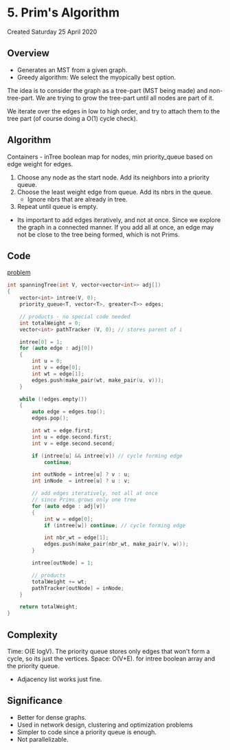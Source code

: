 # 5. Prim's Algorithm
Created Saturday 25 April 2020

## Overview
* Generates an MST from a given graph.
* Greedy algorithm: We select the myopically best option.

The idea is to consider the graph as a tree-part (MST being made) and non-tree-part. We are trying to grow the tree-part until all nodes are part of it.

We iterate over the edges in low to high order, and try to attach them to the tree part (of course doing a O(1) cycle check).

## Algorithm
Containers - inTree boolean map for nodes, min priority_queue based on edge weight for edges.

1. Choose any node as the start node. Add its neighbors into a priority queue.
2. Choose the least weight edge from queue. Add its nbrs in the queue.
	- Ignore nbrs that are already in tree.
3. Repeat until queue is empty.

- Its important to add edges iteratively, and not at once. Since we explore the graph in a connected manner. If you add all at once, an edge may not be close to the tree being formed, which is not Prims.
## Code
[problem](https://www.geeksforgeeks.org/problems/minimum-spanning-tree/)
```cpp
int spanningTree(int V, vector<vector<int>> adj[])
{
    vector<int> intree(V, 0);
    priority_queue<T, vector<T>, greater<T>> edges;

    // products - no special code needed
    int totalWeight = 0;
    vector<int> pathTracker (V, 0); // stores parent of i

    intree[0] = 1;
    for (auto edge : adj[0])
    {
        int u = 0;
        int v = edge[0];
        int wt = edge[1];
        edges.push(make_pair(wt, make_pair(u, v)));
    }

    while (!edges.empty())
    {
        auto edge = edges.top();
        edges.pop();

        int wt = edge.first;
        int u = edge.second.first;
        int v = edge.second.second;

        if (intree[u] && intree[v]) // cycle forming edge
            continue;

        int outNode = intree[u] ? v : u;
        int inNode  = intree[u] ? u : v;

        // add edges iteratively, not all at once
        // since Prims grows only one tree
        for (auto edge : adj[v])
        {
            int w = edge[0];
            if (intree[w]) continue; // cycle forming edge

            int nbr_wt = edge[1];
            edges.push(make_pair(nbr_wt, make_pair(v, w)));
        }

        intree[outNode] = 1;

        // products
        totalWeight += wt;
        pathTracker[outNode] = inNode;
    }

    return totalWeight;
}
```

## Complexity
Time: O(E logV). The priority queue stores only edges that won't form a cycle, so its just the vertices.
Space: O(V+E). for intree boolean array and the priority queue.

- Adjacency list works just fine.

## Significance
- Better for dense graphs.
- Used in network design, clustering and optimization problems
- Simpler to code since a priority queue is enough.
- Not parallelizable.
